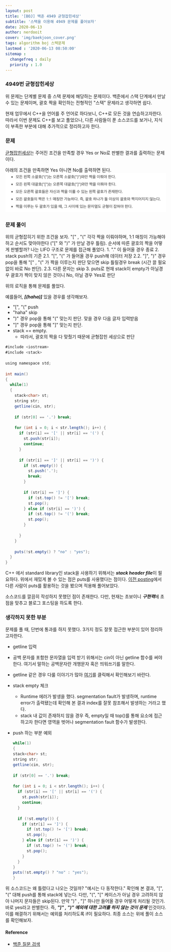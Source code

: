 ```yaml
---
layout: post
title: '[BOJ] 백준 4949 균형잡힌세상'
subtitle: '스택을 이용해 4949 문제를 풀어보자'
date: 2020-06-13
author: nerdooit
cover: 'img/baekjoon_cover.png'
tags: algorithm boj 스택문제
lastmod : '2020-06-13 08:50:00'
sitemap :
  changefreq : daily
  priority : 1.0
---
```

### 4949번 균형잡힌세상
위 문제는 단계별 문제 중 스택 문제에 해당하는 문제이다. 백준에서 스택 단계에서 만날 수
있는 문제이며, 괄호 짝을 확인하는 전형적인 "스택" 문제라고 생각하면 쉽다.

현재 업무에서 C++을 언어를 주 언어로 하다보니, C++로 모든 것을 연습하고자한다.
따라서 이번 문제도 C++를 보고 풀었으나, 다른 사람들이 푼 소스코드를 보거나,
	지식이 부족한 부분에 대해 추가적으로 정리하고자 한다.

### 문제
 [균형잡힌세상](https://www.acmicpc.net/problem/4949)는 주어진 조건을 만족할
 경우 Yes or No로 판별한 결과를 출력하는 문제이다.

아래의 조건을 만족하면 Yes 아니면 No를 출력하면 된다.
![고양이 출력](/img/baekjoon_stack_problem1.png)

### 문제 풀이
 위의 균형잡히기 위한 조건을 보자. "[" , "(" 각각 짝을 이뤄야하며, 1:1 매칭이 가능해야하고 순서도 맞아야한다 ("[" 와 ")" 가 만날 경우 틀림). 순서에 따른 괄호의 짝을 어떻게 판별할까? 나는 LIFO 구조로 문제를 접근해 풀었다.
	1. "." 이 들어올 경우 종료
	2. stack push의 기준
		2.1. "[", "(" 가 들어올 경우 push해 데이터 저장
		2.2. "]", ")" 경우 pop을 통해 "[" , "(" 가 짝을 이루는지 판단 맞으면 skip
				 틀릴경우 break (시간 끌 필요 없이 바로 No 판단).
		2.3. 다른 문자는 skip
	3. puts로 현재 stack이 empty가 아닐경우 괄호가 짝이 맞지 않은 것이니 No, 아닐
		 경우 Yes로 판단

 위의 로직을 통해 문제를 풀었다.

 예를들어, ***[(haha)]*** 있을 경우를 생각해보자.
 - "[", "(" push
 - "haha" skip
 - ")" 경우 pop을 통해 "(" 맞는지 판단. 맞을 경우 다음 글자 입력받음
 - "]" 경우 pop을 통해 "]" 맞는지 판단.
 - stack == empty.
	- 따라서, 괄호의 짝을 다 맞췄기 때문에 균형잡힌 세상으로 판단

```java
#include <iostream>
#include <stack>

using namespace std;

int main()
{
  while(1)
  {
    stack<char> st;
    string str;
    getline(cin, str);

    if (str[0] == '.') break;

    for (int i = 0; i < str.length(); i++) {
      if (str[i] == '[' || str[i] == '(') {
        st.push(str[i]);
        continue;
      }

      if (str[i] == ']' || str[i] == ')') {
        if (st.empty()) {
          st.push('.');
          break;
        }

        if (str[i] == ']') {
          if (st.top() != '[') break;
          st.pop();
        } else if (str[i] == ')') {
          if (st.top() != '(') break;
          st.pop();
        }

      }
    }

    puts(!st.empty() ? "no" : "yes");
  }
}
```
C++ 에서 standard library인 stack을 사용하기 위해서는 ***stack header file***이
필요하다. 위에서 재밌게 볼 수 있는 점은 puts를 사용했다는 점이다. [이전 posting](https://nerdooit.github.io/2020/06/06/baekjoon_9012.html)에서 다른 사람이 puts를 활용하는 것을 봤으며 적용해 풀어보았다.

소스코드를 깔끔히 작성하지 못했던 점이 존재한다. 다만, 현재는 초보이니
***구현력***에 초점을 맞추고 블로그 포스팅을 하도록 한다.

### 생각하지 못한 부분
문제를 풀 때, 단번에 통과를 하지 못했다. 3가지 정도 잘못 접근한 부분이 있어
정리하고자한다.

- getline 입력
 - 공백 문자를 포함한 문자열을 입력 받기 위해서는 cin이 아닌 getline 함수를
 써야한다. 여기서 말하는 공백문자란 개행문자 혹은 띄워쓰기를 말한다.
 - getline 같은 경우 다룰 이야기가 많아 [여기]()를 클릭해서 확인해보기 바란다.

- stack empty 체크
	- Runtime 에러가 발생을 했다. segmentation fault가 발생하며, runtime error가
	출력됐는데 확인해 본 결과 index를 잘못 참조해서 발생하는 거라고 했다.
	- stack 내 값이 존재하지 않을 경우 즉, empty일 때 top()를 통해 요소에
	접근하고자 한다면 영역을 벗어나 segmentation fault 함수가 발생한다.

- push 하는 부분 예외

	```java
	while(1)
  {
    stack<char> st;
    string str;
    getline(cin, str);

    if (str[0] == '.') break;

    for (int i = 0; i < str.length(); i++) {
      if (str[i] == '[' || str[i] == '(') {
        st.push(str[i]);
        continue;
      }

      if (!st.empty()) {
        if (str[i] == ']') {
          if (st.top() != '[') break;
          st.pop();
        } else if (str[i] == ')') {
          if (st.top() != '(') break;
          st.pop();
        }
      }
    }
    puts(!st.empty() ? "no" : "yes");
  }
	```

위 소스코드는 왜 틀렸다고 나오는 것일까? "예시는 다 동작한다." 확인해 본 결과,
	"[", "(" 대해 push를 통해 stack에 넣는다. 다만, "(", "[" 케이스가 아닐 경우
	고려하지 않아 나머지 문자들은 skip된다. 만약 ")" , "]" 하나만 들어올 경우
	어떻게 처리될 것인가. 바로 yes라고 판별한다. 즉, ***"]" , ")" 예외에 대한 고려를
	하지 않는 것이 문제*** 인것이다. 이를 해결하기 위해서는 예외를 처리하도록 if이
	필요하다. 최종 소스는 위에 풀이 소스를 확인해보자.

#### Reference
- [백준 질문 검색](https://www.acmicpc.net/board/search/all/problem/4949)
